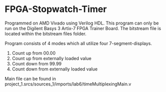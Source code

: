 # FPGA-Stopwatch-Timer
Programmed on AMD Vivado using Verilog HDL. 
This program can only be run on the Digilent Basys 3 Artix-7 FPGA Trainer Board. 
The bitstream file is located within the bitstream files folder. 

Program consists of 4 modes which all utilize four 7-segment-displays.
1) Count up from 00.00
2) Count up from externally loaded value
3) Count down from 99.99
4) Count down from externally loaded value  

Main file can be found in project_1.srcs/sources_1/imports/lab6/timeMultiplexingMain.v
